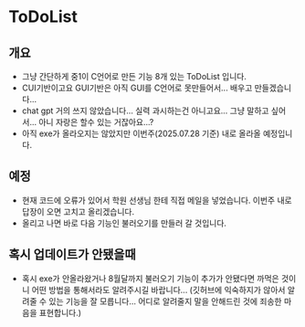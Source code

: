 # ToDoList

## 개요
- 그냥 간단하게 중1이 C언어로 만든 기능 8개 있는 ToDoList 입니다.
- CUI기반이고요 GUI기반은 아직 GUI를 C언어로 못만들어서... 배우고 만들겠습니다...
- chat gpt 거의 쓰지 않았습니다... 실력 과시하는건 아니고요... 그냥 말하고 싶어서... 아니 자랑은 할수 있는 거잖아요...?
- 아직 exe가 올라오지는 않았지만 이번주(2025.07.28 기준) 내로 올라올 예정입니다.

## 예정
- 현재 코드에 오류가 있어서 학원 선생님 한테 직접 메일을 넣었습니다. 이번주 내로 답장이 오면 고치고 올리겠습니다.
- 올리고 나면 바로 다음 기능인 불러오기를 만들러 갈 것입니다.

## 혹시 업데이트가 안됐을때
- 혹시 exe가 안올라왔거나 8월달까지 불러오기 기능이 추가가 안됐다면 까먹은 것이니 어떤 방법을 통해서라도 알려주시길 바랍니다... (깃허브에 익숙하지가 않아서 알려줄 수 있는 기능을 잘 모릅니다... 어디로 알려줄지 말을 안해드린 것에 죄송한 마음을 표현합니다.)
